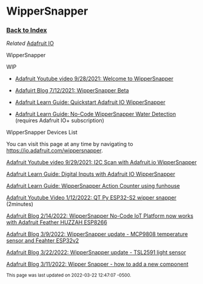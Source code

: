 
# WipperSnapper

### [Back to Index](index.md)

*Related* [Adafruit IO](adafruit_io.md)

WipperSnapper

WIP


- [Adafruit Youtube video 9/28/2021: Welcome to WipperSnapper](https://www.youtube.com/watch?v=beFuT_hG_LE)

- [Adafuirt Blog 7/12/2021: WipperSnapper Beta](https://blog.adafruit.com/2021/07/12/adafruit-io-wippersnapper-update-support-for-more-esp32-s2-development-boards-and-beta-information-iot-adafruit-adafruitio/)

- [Adafruit Learn Guide: Quickstart Adafruit IO WipperSnapper ](https://learn.adafruit.com/quickstart-adafruit-io-wippersnapper/)

- [Adafruit Learn Guide: No-Code WipperSnapper Water Detection](https://learn.adafruit.com/water-detection-with-wippersnapper)  (requires Adafruit IO+ subscription)




WipperSnapper Devices List

You can visit this page at any time by navigating to https://io.adafruit.com/wippersnapper.

[Adafruit Youtube video 9/29/2021: I2C Scan with Adafruit.io WipperSnapper](https://www.youtube.com/watch?v=6KqP9b_0gRY)

[Adafruit Learn Guide: Digital Inputs with Adafruit IO WipperSnapper](https://learn.adafruit.com/digital-inputs-with-adafruit-io-wippersnapper) 



[Adafruit Learn Guide: WipperSnapper Action Counter using funhouse](https://learn.adafruit.com/no-code-wippersnapper-action-counter)

[Adafruit Youtube Video 1/12/2022: QT Py ESP32-S2 wipper snapper](https://www.youtube.com/watch?v=NaFqSdJdPmQ)  (2minutes)  

[Adafruit Blog 2/14/2022: WipperSnapper No-Code IoT Platform now works with Adafruit Feather HUZZAH ESP8266](https://blog.adafruit.com/2022/02/14/wippersnapper-no-code-iot-platform-now-works-with-adafruit-feather-huzzah-esp8266/)

[Adafruit Blog 3/9/2022: WipperSnapper update - MCP9808 temperature sensor and Feahter ESP32v2](https://blog.adafruit.com/2022/03/09/wippersnapper-updates-mcp9808-temperature-sensor-and-feather-esp32v2-compatibility-coming-soon-wippersnapperwednesday/)

[Adafruit Blog 3/22/2022: WipperSnapper update - TSL2591 light sensor](https://blog.adafruit.com/2022/03/22/wippersnapper-adds-tsl2591-light-sensor-support-nocode-iot/)


[Adafruit Blog 3/11/2022: Wipper Snapper - how to add a new component](https://blog.adafruit.com/2022/03/10/new-guide-how-to-add-a-new-component-to-adafruit-io-wippersnapper-nocode-iot/)


<small>This page was last updated on 2022-03-22 12:47:07 -0500.</small>
